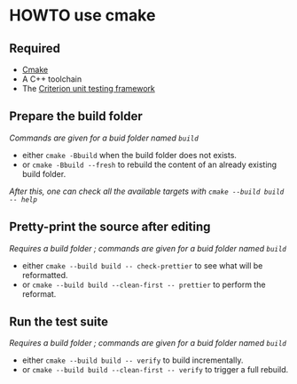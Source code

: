 # HOWTO use cmake

## Required

* [Cmake](https://cmake.org/)
* A C++ toolchain
* The [Criterion unit testing framework](https://github.com/Snaipe/Criterion)

## Prepare the build folder

_Commands are given for a buid folder named `build`_

* either `cmake -Bbuild` when the build folder does not exists.
* or `cmake -Bbuild --fresh` to rebuild the content of an already existing build folder.

_After this, one can check all the available targets with `cmake --build build -- help`_

## Pretty-print the source after editing

_Requires a build folder ; commands are given for a buid folder named `build`_

* either `cmake --build build -- check-prettier` to see what will be reformatted.
* or `cmake --build build --clean-first -- prettier` to perform the reformat.

## Run the test suite

_Requires a build folder ; commands are given for a buid folder named `build`_

* either `cmake --build build -- verify` to build incrementally.
* or `cmake --build build --clean-first -- verify` to trigger a full rebuild.
